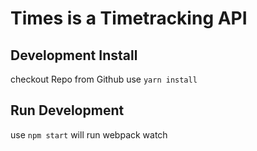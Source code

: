 # Times is a Timetracking API

## Development Install

checkout Repo from Github
use `yarn install`


## Run Development

use `npm start` will run webpack watch
